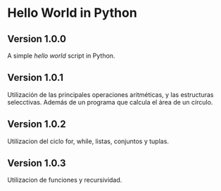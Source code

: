 # Hello World in Python

## Version 1.0.0

A simple _hello world_ script in Python.

## Version 1.0.1

Utilización de las principales operaciones aritméticas, y las estructuras selecctivas. Además de un programa que calcula el área de un círculo.

## Version 1.0.2

Utilizacion del ciclo for, while, listas, conjuntos y tuplas.

## Version 1.0.3

Utilizacion de funciones y recursividad.